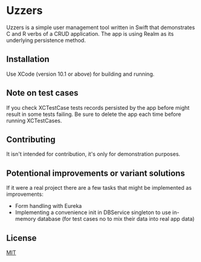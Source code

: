 # Uzzers
Uzzers is a simple user management tool written in Swift that demonstrates C and R verbs of a CRUD application. The app is using Realm as its underlying persistence method.
## Installation
Use XCode (version 10.1 or above) for building and running.
## Note on test cases
If you check XCTestCase tests records persisted by the app before might result in some tests failing. Be sure to delete the app each time before running XCTestCases.
## Contributing
It isn't intended for contribution, it's only for demonstration purposes.
## Potentional improvements or variant solutions
If it were a real project there are a few tasks that might be implemented as improvements:
- Form handling with Eureka
- Implementing a convenience init in DBService singleton to use in-memory database (for test cases no to mix their data into real app data)
## License
[MIT](https://choosealicense.com/licenses/mit/)
